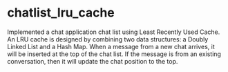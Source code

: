 # chatlist_lru_cache
Implemented a chat application chat list using Least Recently Used Cache. An LRU cache is designed by combining two data structures: a Doubly Linked List and a Hash Map.  When a message from a new chat arrives, it will be inserted at the top of the chat list. If the message is from an existing conversation, then it will update the chat position to the top.
